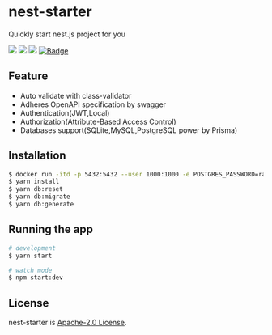 
# nest-starter
Quickly start nest.js project for you

<p>
  <a href="https://circleci.com/gh/huangyanxiong01/nest-starter"><img src="https://img.shields.io/badge/License-Apache%202.0-brightgreen.svg"></a>
  <a href="https://github.com/huangyanxiong01/nest-starter/actions/workflows/test.yml"><img src="https://github.com/huangyanxiong01/nest-starter/actions/workflows/test.yml/badge.svg"></a>
  <a href="https://github.com/huangyanxiong01/nest-starter/actions/workflows/e2e.yml"><img src="https://github.com/huangyanxiong01/nest-starter/actions/workflows/e2e.yml/badge.svg"></a>
  <a href="https://app.codecov.io/gh/huangyanxiong01/nest-starter"><img class="notice-badge" src="https://codecov.io/gh/huangyanxiong01/nest-starter/branch/main/graphs/badge.svg?branch=main" alt="Badge"></a>
</p>

## Feature
  - Auto validate with class-validator
  - Adheres OpenAPI specification by swagger
  - Authentication(JWT,Local)
  - Authorization(Attribute-Based Access Control)
  - Databases support(SQLite,MySQL,PostgreSQL power by Prisma)

## Installation


```bash
$ docker run -itd -p 5432:5432 --user 1000:1000 -e POSTGRES_PASSWORD=randompassword -v `pwd`/postgres/:/var/lib/postgresql/data --name postgres  postgres
$ yarn install
$ yarn db:reset
$ yarn db:migrate
$ yarn db:generate
```

## Running the app

```bash
# development
$ yarn start

# watch mode
$ npm start:dev

```

## License

nest-starter is [Apache-2.0 License](LICENSE).
